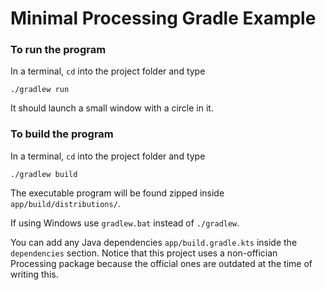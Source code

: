 # Minimal Processing Gradle Example

### To run the program
In a terminal, `cd` into the project folder and type
```
./gradlew run
```
It should launch a small window with a circle in it.

### To build the program
In a terminal, `cd` into the project folder and type
```
./gradlew build
```
The executable program will be found zipped inside `app/build/distributions/`.

If using Windows use `gradlew.bat` instead of `./gradlew`.

You can add any Java dependencies `app/build.gradle.kts` inside the `dependencies` section. 
Notice that this project uses a non-offician Processing package because the official ones are outdated
at the time of writing this.

